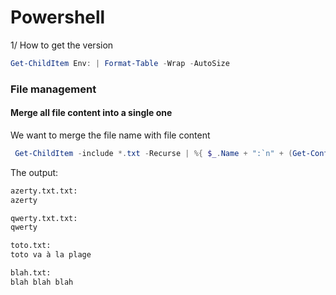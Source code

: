 # Powershell

1/ How to get the version

```ps1
Get-ChildItem Env: | Format-Table -Wrap -AutoSize
```

### File management



#### Merge all file content into a single one

We want to merge the file name with file content

```ps1
 Get-ChildItem -include *.txt -Recurse | %{ $_.Name + ":`n" + (Get-Content -LiteralPath $_.FullName | Out-String)}
```

The output:

```html
azerty.txt.txt:
azerty

qwerty.txt.txt:
qwerty

toto.txt:
toto va à la plage

blah.txt:
blah blah blah
```


